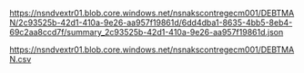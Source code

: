 https://nsndvextr01.blob.core.windows.net/nsnakscontregecm001/DEBTMAN/2c93525b-42d1-410a-9e26-aa957f19861d/6dd4dba1-8635-4bb5-8eb4-69c2aa8ccd7f/summary_2c93525b-42d1-410a-9e26-aa957f19861d.json
 
https://nsndvextr01.blob.core.windows.net/nsnakscontregecm001/DEBTMAN.csv
 

